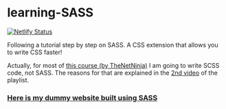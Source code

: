 # learning-SASS

[![Netlify Status](https://api.netlify.com/api/v1/badges/0e15a47a-722d-4626-80a1-503048473405/deploy-status)](https://app.netlify.com/sites/santeenee-dummy-website/deploys)

Following a tutorial step by step on SASS. A CSS extension that allows you to write CSS faster!

Actually, for most of [this course \(by TheNetNinja\)](https://www.youtube.com/playlist?list=PL4cUxeGkcC9iEwigam3gTjU_7IA3W2WZA) I am going to write SCSS code, not SASS. The reasons for that are explained in the [2nd video](https://www.youtube.com/watch?v=b0d--jixRwg&t=167s) of the playlist.

### [Here is my dummy website built using SASS](https://santeenee-dummy-website.netlify.app/)
